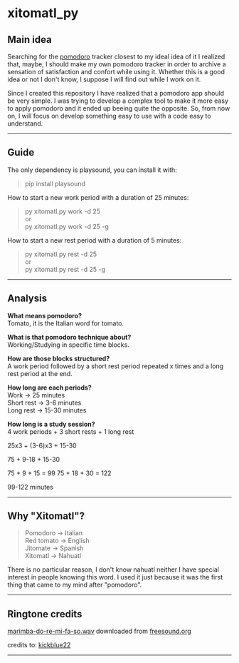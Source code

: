 # xitomatl_py

## Main idea

Searching for the [pomodoro](https://en.wikipedia.org/wiki/Pomodoro_Technique) tracker closest to my ideal idea of it I realized that, maybe, I should make my own pomodoro tracker in order to archive a sensation of satisfaction and confort while using it. Whether this is a good idea or not I don't know, I suppose I will find out while I work on it.

Since I created this repository I have realized that a pomodoro app should be very simple. I was trying to develop a complex tool to make it more easy to apply pomodoro and it ended up beeing quite the opposite. So, from now on, I will focus on develop something easy to use with a code easy to understand.

---

## Guide

The only dependency is playsound, you can install it with:
> pip install playsound

How to start a new work period with a duration of 25 minutes:
> py xitomatl.py work -d 25  
> or  
> py xitomatl.py work -d 25 -g  

How to start a new rest period with a duration of 5 minutes:
> py xitomatl.py rest -d 25  
> or  
> py xitomatl.py rest -d 25 -g  

---

## Analysis

__What means pomodoro?__  
Tomato, it is the Italian word for tomato.

__What is that pomodoro technique about?__  
Working/Studying in specific time blocks.

__How are those blocks structured?__  
A work period followed by a short rest period repeated x times and a long rest period at the end.

__How long are each periods?__  
Work -> 25 minutes  
Short rest -> 3-6 minutes  
Long rest -> 15-30 minutes

__How long is a study session?__  
4 work periods + 3 short rests + 1 long rest

25x3 + (3-6)x3 + 15-30

75 + 9-18 + 15-30

75 + 9 + 15 = 99
75 + 18 + 30 = 122

99-122 minutes

---

## Why "Xitomatl"?

> Pomodoro -> Italian  
> Red tomato -> English  
> Jitomate -> Spanish  
> Xitomatl -> Nahuatl  

There is no particular reason, I don't know nahuatl neither I have special interest in people knowing this word. I used it just because it was the first thing that came to my mind after "pomodoro".

---

## Ringtone credits

[marimba-do-re-mi-fa-so.wav](https://freesound.org/people/pogmothoin/sounds/401722/)
 downloaded from [freesound.org](https://freesound.org/)

credits to: [kickblue22](https://kickblue22.com//)

---
